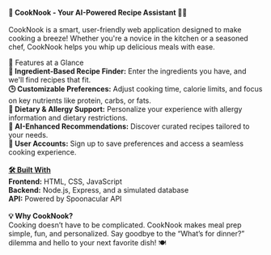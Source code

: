 <b>🍴 CookNook - Your AI-Powered Recipe Assistant 🍳✨</b><br><br>
CookNook is a smart, user-friendly web application designed to make cooking a breeze! Whether you're a novice in the kitchen or a seasoned chef, CookNook helps you whip up delicious meals with ease.

🌟 Features at a Glance<br>
<b>🥗 Ingredient-Based Recipe Finder:</b> Enter the ingredients you have, and we'll find recipes that fit.<br>
<b>🕒 Customizable Preferences:</b> Adjust cooking time, calorie limits, and focus on key nutrients like protein, carbs, or fats.<br>
<b>🌱 Dietary & Allergy Support:</b> Personalize your experience with allergy information and dietary restrictions.<br>
<b>🤖 AI-Enhanced Recommendations:</b> Discover curated recipes tailored to your needs.<br>
<b>👤 User Accounts:</b> Sign up to save preferences and access a seamless cooking experience.<br><br>
<b><u>🛠 Built With</b></u><br>
<b>Frontend:</b> HTML, CSS, JavaScript <br>
<b>Backend:</b> Node.js, Express, and a simulated database<br>
<b>API:</b> Powered by Spoonacular API<br><br>
<b>💡 Why CookNook?</b><br>
Cooking doesn’t have to be complicated. CookNook makes meal prep simple, fun, and personalized. Say goodbye to the “What’s for dinner?” dilemma and hello to your next favorite dish! 🍽️


